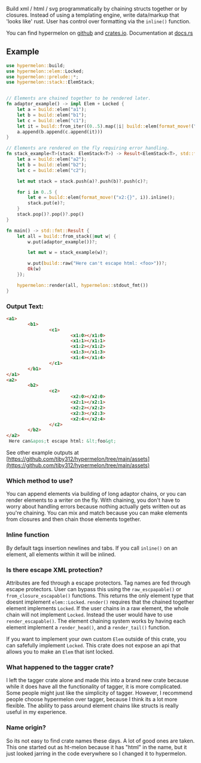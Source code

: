 Build xml / html / svg programmatically by chaining structs together or by closures. Instead of using a templating engine, write data/markup that 'looks like' rust. User has control over formatting via the `inline()` function.

You can find hypermelon on [github](https://github.com/tiby312/hypermelon) and [crates.io](https://crates.io/crates/hypermelon).
Documentation at [docs.rs](https://docs.rs/hypermelon)


## Example

```rust
use hypermelon::build;
use hypermelon::elem::Locked;
use hypermelon::prelude::*;
use hypermelon::stack::ElemStack;


// Elements are chained together to be rendered later.
fn adaptor_example() -> impl Elem + Locked {
    let a = build::elem("a1");
    let b = build::elem("b1");
    let c = build::elem("c1");
    let it = build::from_iter((0..5).map(|i| build::elem(format_move!("x1:{}", i)).inline()));
    a.append(b.append(c.append(it)))
}

// Elements are rendered on the fly requiring error handling.
fn stack_example<T>(stack: ElemStack<T>) -> Result<ElemStack<T>, std::fmt::Error> {
    let a = build::elem("a2");
    let b = build::elem("b2");
    let c = build::elem("c2");

    let mut stack = stack.push(a)?.push(b)?.push(c)?;

    for i in 0..5 {
        let e = build::elem(format_move!("x2:{}", i)).inline();
        stack.put(e)?;
    }
    stack.pop()?.pop()?.pop()
}

fn main() -> std::fmt::Result {
    let all = build::from_stack(|mut w| {
        w.put(adaptor_example())?;

        let mut w = stack_example(w)?;

        w.put(build::raw("Here can't escape html: <foo>"))?;
        Ok(w)
    });

    hypermelon::render(all, hypermelon::stdout_fmt())
}

```

### Output Text:
```html
<a1>
        <b1>
                <c1>
                        <x1:0></x1:0>
                        <x1:1></x1:1>
                        <x1:2></x1:2>
                        <x1:3></x1:3>
                        <x1:4></x1:4>
                </c1>
        </b1>
</a1>
<a2>
        <b2>
                <c2>
                        <x2:0></x2:0>
                        <x2:1></x2:1>
                        <x2:2></x2:2>
                        <x2:3></x2:3>
                        <x2:4></x2:4>
                </c2>
        </b2>
</a2>
 Here can&apos;t escape html: &lt;foo&gt;
 ```

See other example outputs at [https://github.com/tiby312/hypermelon/tree/main/assets](https://github.com/tiby312/hypermelon/tree/main/assets)



### Which method to use?

You can append elements via building of long adaptor chains, or you can render
elements to a writer on the fly. With chaining,
you don't have to worry about handling errors because nothing actually gets written out
as you're chaining. 
You can mix and match because you can make elements from closures and then chain those elements together.

### Inline function

By default tags insertion newlines and tabs. If you call `inline()` on an element, all elements
within it will be inlined. 

### Is there escape XML protection?

Attributes are fed through a escape protectors. Tag names are fed through escape protectors. 
User can bypass this using the `raw_escpapable()` or `from_closure_escapable()` functions. This returns the only element type that doesnt implement `elem::Locked`.
`render()` requires that the chained together element implements `Locked`. If the user chains in a raw element, the whole
chain will not implement `Locked`. Instead the user would have to use `render_escapable()`. The element chaining system works by having each element implement a `render_head()`, and a `render_tail()` function.

If you want to implement your own custom `Elem` outside of this crate, you can safefully implement `Locked`. This crate does not expose an api that allows you to make an `Elem` that isnt locked. 


### What happened to the tagger crate?

I left the tagger crate alone and made this into a brand new crate because while it does have all
the functionality of tagger, it is more complicated. Some people might just like the simplicity of tagger. However, I recommend people choose hypermelon over tagger, because I think its a lot more flexible. The ability to pass around element chains like structs is really useful in my experience.

### Name origin?

So its not easy to find crate names these days. A lot of good ones are taken. This one started out as ht-melon because it has "html" in the name, but it just looked jarring in the code everywhere so I changed it to hypermelon.